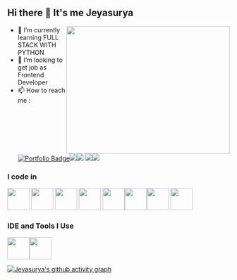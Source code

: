 ## Hi there 👋 It's me Jeyasurya

<img align="right" width="370" height="290" src="https://i.pinimg.com/originals/47/f0/34/47f0342cec72b800463bf003eac1257e.gif">
                                             
- 🌱 I’m currently learning FULL STACK WITH PYTHON
- 🤔 I’m looking to get job as Frontend Developer
- 📫 How to reach me :
<br />[<img src="https://img.shields.io/badge/Portfolio-000000?style=for-the-badge&logo=firefox&logoColor=white" alt="Portfolio Badge" />](https://jeyasurya23.github.io/Portfolio/)[<img src="https://img.shields.io/badge/Instagram-E4405F?style=for-the-badge&logo=instagram&logoColor=white" />](https://www.instagram.com/x_.deadpool_x?igsh=MXVwODcyaGUxb3g4Zw==)[<img src="https://img.shields.io/badge/Telegram-2CA5E0?style=for-the-badge&logo=telegram&logoColor=white" />](http://t.me/dead_pool_33) [<img src="https://img.shields.io/badge/Twitter-1DA1F2?style=for-the-badge&logo=twitter&logoColor=white" />](https://x.com/_Jeyasurya?t=7PINPLYaVzrlJQXRaZ03vg&s=09)[<img src="https://img.shields.io/badge/LinkedIn-0077B5?style=for-the-badge&logo=linkedin&logoColor=white" />](https://www.linkedin.com/in/jeyasuryaa?utm_source=share&utm_campaign=share_via&utm_content=profile&utm_medium=android_app)
  

### I code in
<img height="50" width="50" src="https://img.icons8.com/color/48/000000/python.png" />
<img height="50" width="50" src="https://img.icons8.com/color/48/000000/html-5.png" /> <img height="50" width="50" src="https://img.icons8.com/color/48/000000/css3.png" />  <img height="50" width="50" src="https://img.icons8.com/color/48/000000/bootstrap.png" />
<img height="50" width="50" src="https://img.icons8.com/color/48/000000/javascript.png"/><img height="50" width="50" src="https://img.icons8.com/color/48/000000/react-native.png"/><img height="50" width="50" src="https://img.icons8.com/color/48/000000/mysql-logo.png"/> <img height="50" width="50" src="https://img.icons8.com/color/48/000000/nodejs.png"/>

### IDE and Tools I Use
<img height="50" width="50" src="https://img.icons8.com/color/48/000000/visual-studio-code-2019.png"/><img height="50" width="50" src="https://img.icons8.com/color/50/000000/git.png"/>

[![Jeyasurya's github activity graph](https://github-readme-activity-graph.vercel.app/graph?username=Jeyasurya23&bg_color=000000&color=ffffff&line=51f565&point=ffffff&area=true&hide_border=true)](https://github.com/ashutosh00710/github-readme-activity-graph)
